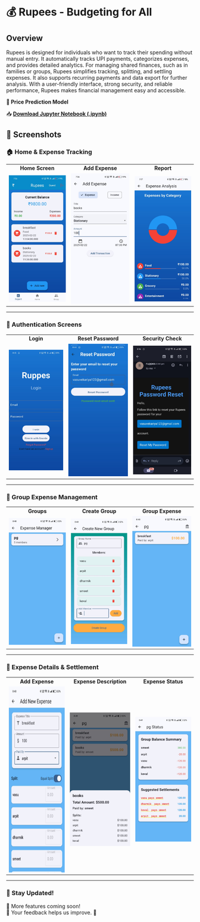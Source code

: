 # **💰 Rupees - Budgeting for All**  

## **Overview**  
Rupees is designed for individuals who want to track their spending without manual entry. It automatically tracks UPI payments, categorizes expenses, and provides detailed analytics. For managing shared finances, such as in families or groups, Rupees simplifies tracking, splitting, and settling expenses. It also supports recurring payments and data export for further analysis. With a user-friendly interface, strong security, and reliable performance, Rupees makes financial management easy and accessible.

**📌 Price Prediction Model**  

📥 **[Download Jupyter Notebook (.ipynb)](https://github.com/VASUVEKARIYA123/Rupees-budgeting-for-all/blob/main/Additional%20Files/Product_price_Model.ipynb)**  


## **📌 Screenshots**  

### **🏠 Home & Expense Tracking**  
<table>
  <tr>
    <td align="center"><b>Home Screen</b></td>
    <td align="center"><b>Add Expense</b></td>
    <td align="center"><b>Report</b></td>
  </tr>
  <tr>
    <td><img src="./images/1.jpg" width="250"></td>
    <td><img src="./images/2.jpg" width="250"></td>
    <td><img src="./images/3.jpg" width="250"></td>
  </tr>
</table>

---

### **🔐 Authentication Screens**  
<table>
  <tr>
    <td align="center"><b>Login</b></td>
    <td align="center"><b>Reset Password</b></td>
    <td align="center"><b>Security Check</b></td>
  </tr>
  <tr>
    <td><img src="./images/4.jpg" width="250"></td>
    <td><img src="./images/5.jpg" width="250"></td>
    <td><img src="./images/7.jpg" width="250"></td>
  </tr>
</table>

---

### **👥 Group Expense Management**  
<table>
  <tr>
    <td align="center"><b>Groups</b></td>
    <td align="center"><b>Create Group</b></td>
    <td align="center"><b>Group Expense</b></td>
  </tr>
  <tr>
    <td><img src="./images/10.jpg" width="250"></td>
    <td><img src="./images/8.jpg" width="250"></td>
    <td><img src="./images/12.jpg" width="250"></td>
  </tr>
</table>

---

### **📝 Expense Details & Settlement**  
<table>
  <tr>
    <td align="center"><b>Add Expense</b></td>
    <td align="center"><b>Expense Description</b></td>
    <td align="center"><b>Expense Status</b></td>
  </tr>
  <tr>
    <td><img src="./images/11.jpg" width="250" height="500"></td>
    <td><img src="./images/14.jpg" width="250"></td>
    <td><img src="./images/15.jpg" width="250"></td>
  </tr>
</table>

---

### **📢 Stay Updated!**  
🔹 More features coming soon!  
🔹 Your feedback helps us improve. 🚀  
